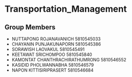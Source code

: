 # Transportation_Management

## Group Members
- NUTTAPONG	  ROJANAVANICH			      5810545033
- CHAYANIN		PUNJAKUNAPORN			      5810545386
- SORAWISH		LAOVAKUL				        5810545491
- KEETAWAT		SRICHOMPOO			        5810545840
- KAMONTAT		CHANTHRACHIRATHUMRONG	  5810546552
- KASIDID		  PHOLWANNABHA			      5810546579
- NAPON		    KITTISIRIPRASERT			  5810546684
